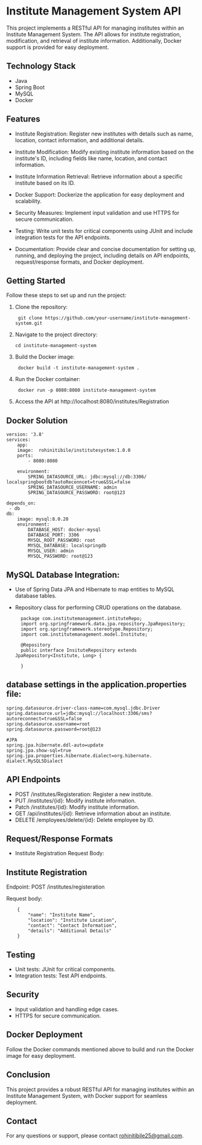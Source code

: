 # Institute Management System API

This project implements a RESTful API for managing institutes within an Institute Management System. The API allows for institute registration, modification, and retrieval of institute information. Additionally, Docker support is provided for easy deployment.


## Technology Stack

* Java
* Spring Boot
* MySQL 
* Docker
## Features

* Institute Registration: Register new institutes with details such as name, location, contact information, and additional details.

* Institute Modification: Modify existing institute information based on the institute's ID, including fields like name, location, and contact information.

* Institute Information Retrieval: Retrieve information about a specific institute based on its ID.
* Docker Support: Dockerize the application for easy deployment and scalability.

* Security Measures: Implement input validation and use HTTPS for secure communication.

* Testing: Write unit tests for critical components using JUnit and include integration tests for the API endpoints.

* Documentation: Provide clear and concise documentation for setting up, running, and deploying the project, including details on API endpoints, request/response formats, and Docker deployment.
## Getting Started

Follow these steps to set up and run the project:

1. Clone the repository:

        git clone https://github.com/your-username/institute-management-system.git

2. Navigate to the project directory:
    
       cd institute-management-system

3. Build the Docker image:

        docker build -t institute-management-system .

4. Run the Docker container:

        docker run -p 8080:8080 institute-management-system

5. Access the API at http://localhost:8080/institutes/Registration
## Docker Solution

    version: '3.8'
    services:
        app:
        image:  rohinitibile/institutesystem:1.0.0
        ports:
            - 8080:8080
    
        environment:
            SPRING_DATASOURCE_URL: jdbc:mysql://db:3306/   localspringbootdb?autoReconncet=true&SSL=false
            SPRING_DATASOURCE_USERNAME: admin
            SPRING_DATASOURCE_PASSWORD: root@123
      
    depends_on:
     - db
    db:
        image: mysql:8.0.20
        environment:
            DATABASE_HOST: docker-mysql
            DATABASE_PORT: 3306
            MYSQL_ROOT_PASSWORD: root
            MYSQL_DATABASE: localspringdb
            MYSQL_USER: admin
            MYSQL_PASSWORD: root@123
## MySQL Database Integration:

* Use of Spring Data JPA and Hibernate to map entities to MySQL database tables.
* Repository class for performing CRUD operations on the database.

        package com.institutemanagement.intituteRepo;
        import org.springframework.data.jpa.repository.JpaRepository;
        import org.springframework.stereotype.Repository;
        import com.institutemanagement.model.Institute;

        @Repository
        public interface InsituteRepository extends JpaRepository<Institute, Long> {
	
        }
    
## database settings in the application.properties file:

    spring.datasource.driver-class-name=com.mysql.jdbc.Driver
    spring.datasource.url=jdbc:mysql://localhost:3306/sms?autoreconnect=true&SSL=false
    spring.datasource.username=root
    spring.datasource.password=root@123
 
    #JPA
    spring.jpa.hibernate.ddl-auto=update
    spring.jpa.show-sql=true
    spring.jpa.properties.hibernate.dialect=org.hibernate.     dialect.MySQL5Dialect

## API Endpoints

* POST /institutes/Registeration: Register a new institute.
* PUT /institutes/{id}: Modify institute information.
* Patch /institutes/{id}: Modify institute information.
* GET /api/institutes/{id}: Retrieve information about an institute.
* DELETE /employees/delete/{id}: Delete employee by ID.
## Request/Response Formats

* Institute Registration Request Body:
## Institute Registration
Endpoint: POST /institutes/registeration

Request body:

        {
            "name": "Institute Name",
            "location": "Institute Location",
            "contact": "Contact Information",
            "details": "Additional Details"
        }

## Testing

* Unit tests: JUnit for critical components.
* Integration tests: Test API endpoints.
## Security

* Input validation and handling edge cases.
* HTTPS for secure communication.
## Docker Deployment

Follow the Docker commands mentioned above to build and run the Docker image for easy deployment.
## Conclusion

This project provides a robust RESTful API for managing institutes within an Institute Management System, with Docker support for seamless deployment.






## Contact

For any questions or support, please contact rohinitibile25@gmail.com.
